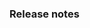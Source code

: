 ### Release notes

<!-- Please add your release notes in the following format:
- My change description (#PR)
-->

